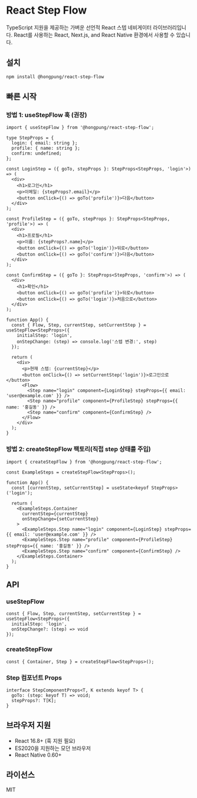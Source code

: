 # React Step Flow

TypeScript 지원을 제공하는 가벼운 선언적 React 스텝 네비게이터 라이브러리입니다.
React를 사용하는 React, Next.js, and React Native 환경에서 사용할 수 있습니다.
## 설치

```bash
npm install @hongpung/react-step-flow
```

## 빠른 시작

### 방법 1: useStepFlow 훅 (권장)

```tsx
import { useStepFlow } from '@hongpung/react-step-flow';

type StepProps = {
  login: { email: string };
  profile: { name: string };
  confirm: undefined;
};

const LoginStep = ({ goTo, stepProps }: StepProps<StepProps, 'login'>) => (
  <div>
    <h1>로그인</h1>
    <p>이메일: {stepProps?.email}</p>
    <button onClick={() => goTo('profile')}>다음</button>
  </div>
);

const ProfileStep = ({ goTo, stepProps }: StepProps<StepProps, 'profile'>) => (
  <div>
    <h1>프로필</h1>
    <p>이름: {stepProps?.name}</p>
    <button onClick={() => goTo('login')}>뒤로</button>
    <button onClick={() => goTo('confirm')}>다음</button>
  </div>
);

const ConfirmStep = ({ goTo }: StepProps<StepProps, 'confirm'>) => (
  <div>
    <h1>확인</h1>
    <button onClick={() => goTo('profile')}>뒤로</button>
    <button onClick={() => goTo('login')}>처음으로</button>
  </div>
);

function App() {
  const { Flow, Step, currentStep, setCurrentStep } = useStepFlow<StepProps>({
    initialStep: 'login',
    onStepChange: (step) => console.log('스텝 변경:', step)
  });

  return (
    <div>
      <p>현재 스텝: {currentStep}</p>
      <button onClick={() => setCurrentStep('login')}>로그인으로</button>
      <Flow>
        <Step name="login" component={LoginStep} stepProps={{ email: 'user@example.com' }} />
        <Step name="profile" component={ProfileStep} stepProps={{ name: '홍길동' }} />
        <Step name="confirm" component={ConfirmStep} />
      </Flow>
    </div>
  );
}
```

### 방법 2: createStepFlow 팩토리(직접 step 상태를 주입)

```tsx
import { createStepFlow } from '@hongpung/react-step-flow';

const ExampleSteps = createStepFlow<StepProps>();

function App() {
  const [currentStep, setCurrentStep] = useState<keyof StepProps>('login');

  return (
    <ExampleSteps.Container 
      currentStep={currentStep}
      onStepChange={setCurrentStep}
    >
      <ExampleSteps.Step name="login" component={LoginStep} stepProps={{ email: 'user@example.com' }} />
      <ExampleSteps.Step name="profile" component={ProfileStep} stepProps={{ name: '홍길동' }} />
      <ExampleSteps.Step name="confirm" component={ConfirmStep} />
    </ExampleSteps.Container>
  );
}
```

## API

### useStepFlow
```tsx
const { Flow, Step, currentStep, setCurrentStep } = useStepFlow<StepProps>({
  initialStep: 'login',
  onStepChange?: (step) => void
});
```

### createStepFlow
```tsx
const { Container, Step } = createStepFlow<StepProps>();
```

### Step 컴포넌트 Props
```tsx
interface StepComponentProps<T, K extends keyof T> {
  goTo: (step: keyof T) => void;
  stepProps?: T[K];
}
```

## 브라우저 지원

- React 16.8+ (훅 지원 필요)
- ES2020을 지원하는 모던 브라우저
- React Native 0.60+

## 라이선스

MIT 